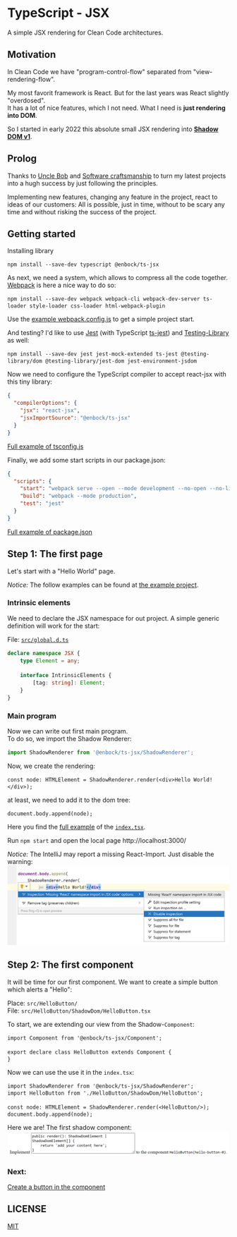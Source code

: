# TypeScript - JSX

A simple JSX rendering for Clean Code architectures.

## Motivation

In Clean Code we have "program-control-flow" separated from "view-rendering-flow".

My most favorit framework is React. But for the last years was React slightly "overdosed".    
It has a lot of nice features, which I not need. What I need is **just rendering into DOM**.

So I started in early 2022 this absolute small JSX rendering into **[Shadow DOM v1]**.

[Shadow DOM v1]: https://web.dev/shadowdom-v1/

## Prolog

Thanks to [Uncle Bob] and [Software craftsmanship] to turn my latest projects into a hugh success by just following the
principles.

Implementing new features, changing any feature in the project, react to ideas of our customers: All is possible, just
in time, without to be scary any time and without risking the success of the project.

[Uncle Bob]: https://cleancoders.com/

[Software craftsmanship]: https://en.wikipedia.org/wiki/Software_craftsmanship

## Getting started

Installing library

```shell
npm install --save-dev typescript @enbock/ts-jsx
```

As next, we need a system, which allows to compress all the code together.    
[Webpack] is here a nice way to do so:

```shell
npm install --save-dev webpack webpack-cli webpack-dev-server ts-loader style-loader css-loader html-webpack-plugin
```

Use the [example webpack.config.js] to get a simple project start.

And testing? I'd like to use [Jest] (with TypeScript [ts-jest]) and [Testing-Library] as well:

```shell
npm install --save-dev jest jest-mock-extended ts-jest @testing-library/dom @testing-library/jest-dom jest-environment-jsdom
```

Now we need to configure the TypeScript compiler to accept react-jsx with this tiny library:

```json
{
  "compilerOptions": {
    "jsx": "react-jsx",
    "jsxImportSource": "@enbock/ts-jsx"
  }
}
```

[Full example of tsconfig.js]

Finally, we add some start scripts in our package.json:

```json
{
  "scripts": {
    "start": "webpack serve --open --mode development --no-open --no-live-reload --no-hot --stats-error-details",
    "build": "webpack --mode production",
    "test": "jest"
  }
}
```

[Full example of package.json]

[Webpack]: https://webpack.js.org/

[Testing-Library]: https://testing-library.com/

[Jest]: https://jestjs.io/

[ts-jest]: https://kulshekhar.github.io/ts-jest/

[example webpack.config.js]: example/webpack.config.js

[Full example of tsconfig.js]: example/tsconfig.json

[Full example of package.json]: example/package.json

## Step 1: The first page

Let's start with a "Hello World" page.

*Notice:* The follow examples can be found at [the example project](https://github.com/enbock/ts-jsx-example-page).

### Intrinsic elements

We need to declare the JSX namespace for out project. A simple generic definition will work for the start:

File: [`src/global.d.ts`](example/step1/global.d.ts)

```typescript
declare namespace JSX {
    type Element = any;

    interface IntrinsicElements {
        [tag: string]: Element;
    }
}
```

### Main program

Now we can write out first main program.    
To do so, we import the Shadow Renderer:

```typescript
import ShadowRenderer from '@enbock/ts-jsx/ShadowRenderer';
```

Now, we create the rendering:

```tsx
const node: HTMLElement = ShadowRenderer.render(<div>Hello World!</div>);
```

at least, we need to add it to the dom tree:

```tsx
document.body.append(node);
```

Here you find the [full example](example/step1/index.tsx) of the [`index.tsx`](example/step1/index.tsx).

Run `npm start` and open the local page http://localhost:3000/

*Notice:* The IntelliJ may report a missing React-Import. Just disable the warning:    
![Disable mit React import warning](https://raw.githubusercontent.com/enbock/ts-jsx/main/doc/images/disable_react_inspection.png)

## Step 2: The first component

It will be time for our first component. We want to create a simple button which alerts a "Hello":

Place: `src/HelloButton/`    
File: `src/HelloButton/ShadowDom/HelloButton.tsx`

To start, we are extending our view from the Shadow-`Component`:

```tsx
import Component from '@enbock/ts-jsx/Component';

export declare class HelloButton extends Component {
}
```

Now we can use the use it in the `index.tsx`:

```tsx
import ShadowRenderer from '@enbock/ts-jsx/ShadowRenderer';
import HelloButton from './HelloButton/ShadowDom/HelloButton';

const node: HTMLElement = ShadowRenderer.render(<HelloButton/>);
document.body.append(node);
```

Here we are! The first shadow component:
![first rendering](https://raw.githubusercontent.com/enbock/ts-jsx/main/doc/images/empty_component_output.png)

### Next:

[Create a button in the component](https://github.com/enbock/ts-jsx/blob/main/doc/step2/CreateAButton.md)

## LICENSE

[MIT](LICENSE)
